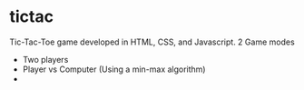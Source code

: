 # tictac

Tic-Tac-Toe game developed in HTML, CSS, and Javascript.
2 Game modes
-  Two players
-  Player vs Computer (Using a min-max algorithm)
-  
